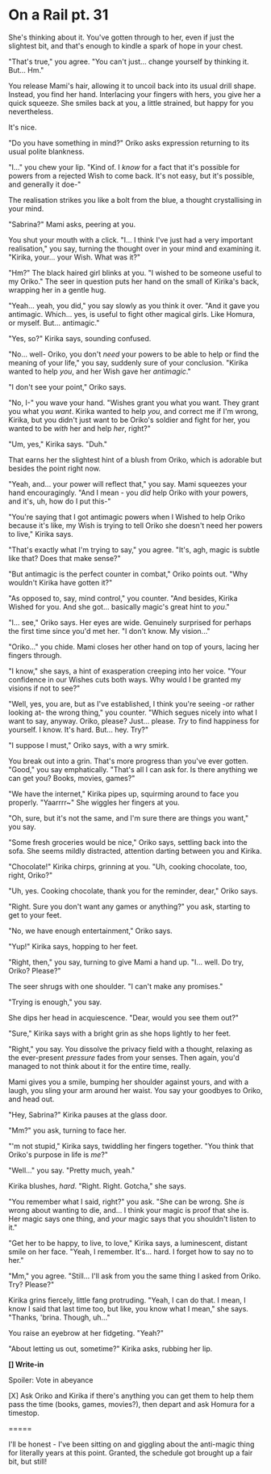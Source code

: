 # On a Rail pt. 31

She's thinking about it. You've gotten through to her, even if just the slightest bit, and that's enough to kindle a spark of hope in your chest.

"That's true," you agree. "You can't just... change yourself by thinking it. But... Hm."

You release Mami's hair, allowing it to uncoil back into its usual drill shape. Instead, you find her hand. Interlacing your fingers with hers, you give her a quick squeeze. She smiles back at you, a little strained, but happy for you nevertheless.

It's nice.

"Do you have something in mind?" Oriko asks expression returning to its usual polite blankness.

"I..." you chew your lip. "Kind of. I *know* for a fact that it's possible for powers from a rejected Wish to come back. It's not easy, but it's possible, and generally it doe-"

The realisation strikes you like a bolt from the blue, a thought crystallising in your mind.

"Sabrina?" Mami asks, peering at you.

You shut your mouth with a click. "I... I think I've just had a very important realisation," you say, turning the thought over in your mind and examining it. "Kirika, your... your Wish. What was it?"

"Hm?" The black haired girl blinks at you. "I wished to be someone useful to my Oriko." The seer in question puts her hand on the small of Kirika's back, wrapping her in a gentle hug.

"Yeah... yeah, you did," you say slowly as you think it over. "And it gave you antimagic. Which... yes, is useful to fight other magical girls. Like Homura, or myself. But... antimagic."

"Yes, so?" Kirika says, sounding confused.

"No... well- Oriko, you don't *need* your powers to be able to help or find the meaning of your life," you say, suddenly sure of your conclusion. "Kirika wanted to help *you*, and her Wish gave her *antimagic*."

"I don't see your point," Oriko says.

"No, I-" you wave your hand. "Wishes grant you what you want. They grant you what you *want*. Kirika wanted to help *you*, and correct me if I'm wrong, Kirika, but you didn't just want to be Oriko's soldier and fight for her, you wanted to be *with* her and help *her*, right?"

"Um, yes," Kirika says. "Duh."

That earns her the slightest hint of a blush from Oriko, which is adorable but besides the point right now.

"Yeah, and... your power will reflect that," you say. Mami squeezes your hand encouragingly. "And I mean - you *did* help Oriko with your powers, and it's, uh, how do I put this-"

"You're saying that I got antimagic powers when I Wished to help Oriko because it's like, my Wish is trying to tell Oriko she doesn't need her powers to live," Kirika says.

"That's exactly what I'm trying to say," you agree. "It's, agh, magic is subtle like that? Does that make sense?"

"But antimagic is the perfect counter in combat," Oriko points out. "Why wouldn't Kirika have gotten it?"

"As opposed to, say, mind control," you counter. "And besides, Kirika Wished for you. And she got... basically magic's great hint to *you*."

"I... see," Oriko says. Her eyes are wide. Genuinely surprised for perhaps the first time since you'd met her. "I don't know. My vision..."

"Oriko..." you chide. Mami closes her other hand on top of yours, lacing her fingers through.

"I know," she says, a hint of exasperation creeping into her voice. "Your confidence in our Wishes cuts both ways. Why would I be granted my visions if not to see?"

"Well, yes, you are, but as I've established, I think you're seeing -or rather looking at- the wrong thing," you counter. "Which segues nicely into what I want to say, anyway. Oriko, please? Just... please. *Try* to find happiness for yourself. I know. It's hard. But... hey. Try?"

"I suppose I must," Oriko says, with a wry smirk.

You break out into a grin. That's more progress than you've ever gotten. "Good," you say emphatically. "That's all I can ask for. Is there anything we can get you? Books, movies, games?"

"We have the internet," Kirika pipes up, squirming around to face you properly. "Yaarrrr\~" She wiggles her fingers at you.

"Oh, sure, but it's not the same, and I'm sure there are things you want," you say.

"Some fresh groceries would be nice," Oriko says, settling back into the sofa. She seems mildly distracted, attention darting between you and Kirika.

"Chocolate!" Kirika chirps, grinning at you. "Uh, cooking chocolate, too, right, Oriko?"

"Uh, yes. Cooking chocolate, thank you for the reminder, dear," Oriko says.

"Right. Sure you don't want any games or anything?" you ask, starting to get to your feet.

"No, we have enough entertainment," Oriko says.

"Yup!" Kirika says, hopping to her feet.

"Right, then," you say, turning to give Mami a hand up. "I... well. Do try, Oriko? Please?"

The seer shrugs with one shoulder. "I can't make any promises."

"Trying is enough," you say.

She dips her head in acquiescence. "Dear, would you see them out?"

"Sure," Kirika says with a bright grin as she hops lightly to her feet.

"Right," you say. You dissolve the privacy field with a thought, relaxing as the ever-present *pressure* fades from your senses. Then again, you'd managed to not think about it for the entire time, really.

Mami gives you a smile, bumping her shoulder against yours, and with a laugh, you sling your arm around her waist. You say your goodbyes to Oriko, and head out.

"Hey, Sabrina?" Kirika pauses at the glass door.

"Mm?" you ask, turning to face her.

"'m not stupid," Kirika says, twiddling her fingers together. "You think that Oriko's purpose in life is *me*?"

"Well..." you say. "Pretty much, yeah."

Kirika blushes, *hard*. "Right. Right. Gotcha," she says.

"You remember what I said, right?" you ask. "She can be wrong. She *is* wrong about wanting to die, and... I think your magic is proof that she is. Her magic says one thing, and *your* magic says that you shouldn't listen to it."

"Get her to be happy, to live, to love," Kirika says, a luminescent, distant smile on her face. "Yeah, I remember. It's... hard. I forget how to say no to her."

"Mm," you agree. "Still... I'll ask from you the same thing I asked from Oriko. Try? Please?"

Kirika grins fiercely, little fang protruding. "Yeah, I can do that. I mean, I know I said that last time too, but like, you know what I mean," she says. "Thanks, 'brina. Though, uh..."

You raise an eyebrow at her fidgeting. "Yeah?"

"About letting us out, sometime?" Kirika asks, rubbing her lip.

**\[] Write-in**

Spoiler: Vote in abeyance

\[X] Ask Oriko and Kirika if there's anything you can get them to help them pass the time (books, games, movies?), then depart and ask Homura for a timestop.

\=====​

I'll be honest - I've been sitting on and giggling about the anti-magic thing for literally years at this point. Granted, the schedule got brought up a fair bit, but still! ![:p](data:image/gif;base64,R0lGODlhAQABAIAAAAAAAP///yH5BAEAAAAALAAAAAABAAEAAAIBRAA7 "Stick Out Tongue    :p")

